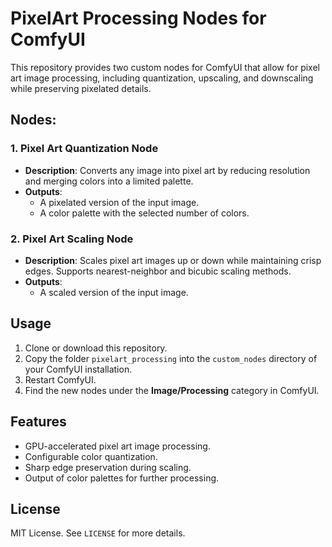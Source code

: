 # PixelArt Processing Nodes for ComfyUI

This repository provides two custom nodes for ComfyUI that allow for pixel art image processing, including quantization, upscaling, and downscaling while preserving pixelated details.

## Nodes:

### 1. Pixel Art Quantization Node
- **Description**: Converts any image into pixel art by reducing resolution and merging colors into a limited palette.
- **Outputs**: 
  - A pixelated version of the input image.
  - A color palette with the selected number of colors.

### 2. Pixel Art Scaling Node
- **Description**: Scales pixel art images up or down while maintaining crisp edges. Supports nearest-neighbor and bicubic scaling methods.
- **Outputs**: 
  - A scaled version of the input image.

## Usage

1. Clone or download this repository.
2. Copy the folder `pixelart_processing` into the `custom_nodes` directory of your ComfyUI installation.
3. Restart ComfyUI.
4. Find the new nodes under the **Image/Processing** category in ComfyUI.

## Features
- GPU-accelerated pixel art image processing.
- Configurable color quantization.
- Sharp edge preservation during scaling.
- Output of color palettes for further processing.

## License
MIT License. See `LICENSE` for more details.
